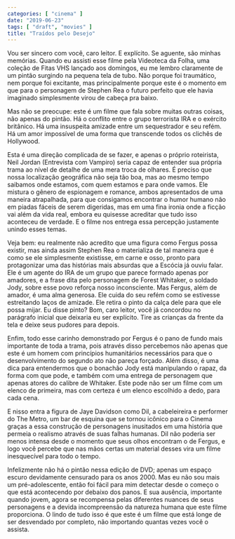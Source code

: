 ```yaml
---
categories: [ "cinema" ]
date: "2019-06-23"
tags: [ "draft", "movies" ]
title: "Traídos pelo Desejo"
---
```

Vou ser sincero com você, caro leitor. E explícito. Se aguente,
são minhas memórias. Quando eu assisti esse filme pela Videoteca da
Folha, uma coleção de Fitas VHS lançado aos domingos, eu me lembro
claramente de um pintão surgindo na pequena tela de tubo. Não porque
foi traumático, nem porque foi excitante, mas principalmente porque este
é o momento em que para o personagem de Stephen Rea o futuro perfeito
que ele havia imaginado simplesmente virou de cabeça pra baixo.

Mas não se preocupe: este é um filme que fala sobre muitas outras
coisas, não apenas do pintão. Há o conflito entre o grupo terrorista
IRA e o exército britânico. Há uma insuspeita amizade entre um
sequestrador e seu refém. Há um amor impossível de uma forma que
transcende todos os clichês de Hollywood.

Esta é uma direção complicada de se fazer, e apenas o próprio
roteirista, Neil Jordan (Entrevista com Vampiro) seria capaz de entender
sua própria trama ao nível de detalhe de uma mera troca de olhares. É
preciso que nossa localização geográfica não seja tão boa, mas
ao mesmo tempo saibamos onde estamos, com quem estamos e para onde
vamos. Ele mistura o gênero de espionagem e romance, ambos apresentados
de uma maneira atrapalhada, para que consigamos encontrar o humor humano
não em piadas fáceis de serem digeridas, mas em uma fina ironia onde
a ficção vai além da vida real, embora eu quisesse acreditar que
tudo isso aconteceu de verdade. E o filme nos entrega essa percepção
justamente unindo esses temas.

Veja bem: eu realmente não acredito que uma figura como Fergus possa
existir, mas ainda assim Stephen Rea o materializa de tal maneira que
é como se ele simplesmente existisse, em carne e osso, pronto para
protagonizar uma das histórias mais absurdas que a Escócia já ouviu
falar. Ele é um agente do IRA de um grupo que parece formado apenas
por amadores, e a frase dita pelo personagem de Forest Whitaker, o
soldado Jody, sobre esse povo reforça nosso inconsciente. Mas Fergus,
além de amador, é uma alma generosa. Ele cuida do seu refém como se
estivesse estreitando laços de amizade. Ele retira o pinto da calça
dele para que ele possa mijar. Eu disse pinto? Bom, caro leitor, você
já concordou no parágrafo inicial que deixaria eu ser explícito. Tire
as crianças da frente da tela e deixe seus pudores para depois.

Enfim, todo esse carinho demonstrado por Fergus é o pano de fundo mais
importante de toda a trama, pois através disso percebemos não apenas
que este é um homem com princípios humanitários necessários para que
o desenvolvimento do segundo ato não pareça forçado. Além disso,
é uma dica para entendermos que o bonachão Jody está manipulando o
rapaz, da forma com que pode, e também com uma entrega de personagem
que apenas atores do calibre de Whitaker. Este pode não ser um filme
com um elenco de primeira, mas com certeza é um elenco escolhido a dedo,
para cada cena.

E nisso entra a figura de Jaye Davidson como Dil, a cabeleireira e
performer do The Metro, um bar de esquina que se tornou icônico para
o Cinema graças a essa construção de personagens inusitados em uma
história que permeia o realismo através de suas falhas humanas. Dil
não poderia ser menos intensa desde o momento que seus olhos encontram
o de Fergus, e logo você percebe que nas mãos certas um material desses
vira um filme inesquecível para todo o tempo.

Infelizmente não há o pintão nessa edição de DVD; apenas um
espaço escuro devidamente censurado para os anos 2000. Mas eu não sou
mais um pré-adolescente, então foi fácil para mim detectar desde o
começo o que está acontecendo por debaixo dos panos. E sua ausência,
importante quando jovem, agora se recompensa pelas diferentes nuances
de seus personagens e a devida incompreensão da natureza humana que
este filme proporciona. O lindo de tudo isso é que este é um filme
que está longe de ser desvendado por completo, não importando quantas
vezes você o assista.
